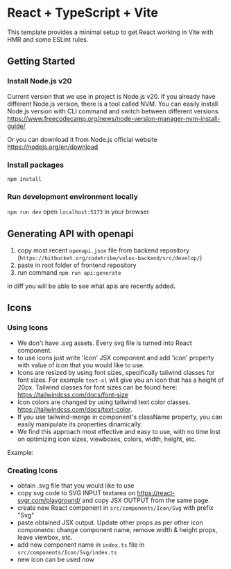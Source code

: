# React + TypeScript + Vite

This template provides a minimal setup to get React working in Vite with HMR and some ESLint rules.

## Getting Started

### Install Node.js v20
Current version that we use in project is Node.js v20.
If you already have different Node.js version, there is a tool called NVM. You can easily install Node.js version with CLI command and switch between different versions.
https://www.freecodecamp.org/news/node-version-manager-nvm-install-guide/

Or you can download it from Node.js official website
https://nodejs.org/en/download

### Install packages
`npm install`

### Run development environment locally
`npm run dev`
open `localhost:5173` in your browser



## Generating API with openapi 
1. copy most recent `openapi.json` file from backend repository (`https://bitbucket.org/codetribe/volos-backend/src/develop/`)
2. paste in root folder of frontend repository
3. run command `npm run api:generate`

in diff you will be able to see what apis are recently added.



## Icons

### Using Icons
- We don't have .svg assets. Every svg file is turned into React component.
- to use icons just write 'Icon' JSX component and add 'icon' property with value of icon that you would like to use. 
- Icons are resized by using font sizes, specifically tailwind classes for font sizes. For example `text-xl` will give you an icon that has a height of 20px. Tailwind classes for font sizes can be found here: https://tailwindcss.com/docs/font-size
- Icon colors are changed by using tailwind text color classes. https://tailwindcss.com/docs/text-color.
- If you use tailwind-merge in component's className property, you can easily manipulate its properties dinamically.
- We find this approach most effective and easy to use, with no time lost on optimizing icon sizes, viewboxes, colors, width, height, etc.

Example:
<Icon icon="SvgChevDown" className="text-red-400 text-xl" />

### Creating Icons
- obtain .svg file that you would like to use
- copy svg code to SVG INPUT textarea on https://react-svgr.com/playground/ and copy JSX OUTPUT from the same page.
- create new React component in `src/components/Icon/Svg` with prefix "Svg"
- paste obtained JSX output. Update other props as per other icon components: change component name, remove width & height props, leave viewbox, etc.
- add new component name in `index.ts` file in `src/components/Icon/Svg/index.ts`
- new icon can be used now